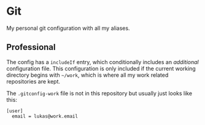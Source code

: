 # Git

My personal git configuration with all my aliases.

## Professional

The config has a `includeIf` entry, which conditionally includes an _additional_ configuration file.
This configuration is only included if the current working directory begins with `~/work`, which is where all my work related repositories are kept.

The `.gitconfig-work` file is not in this repository but usually just looks like this:

```
[user]
  email = lukas@work.email
```
